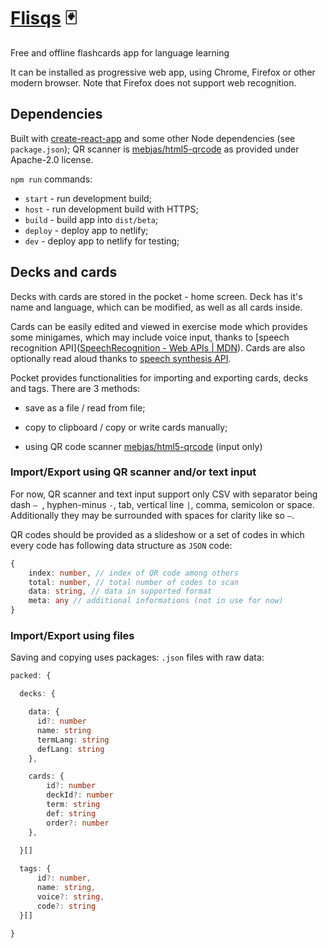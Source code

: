 # [Flisqs](https://flisqs.devadam.pl/) :black_joker:

Free and offline flashcards app for language learning



It can be installed as progressive web app, using Chrome, Firefox or other modern browser. Note that Firefox does not support web recognition.

## Dependencies

Built with [create-react-app](https://reactjs.org/) and some other Node dependencies (see `package.json`); QR scanner is [mebjas/html5-qrcode](https://github.com/mebjas/html5-qrcode) as provided under Apache-2.0 license.

`npm run` commands:

- `start` - run development build;
- `host` - run development build with HTTPS;
- `build` - build app into `dist/beta`;
- `deploy` - deploy app to netlify;
- `dev` - deploy app to netlify for testing;

## Decks and cards

Decks with cards are stored in the pocket - home screen. Deck has it's name and language, which can be modified, as well as all cards inside.

Cards can be easily edited and viewed in exercise mode which provides some minigames, which may include voice input, thanks to [speech recognition API]([SpeechRecognition - Web APIs | MDN](https://developer.mozilla.org/en-US/docs/Web/API/SpeechRecognition)). Cards are also optionally read aloud thanks to [speech synthesis API](https://developer.mozilla.org/en-US/docs/Web/API/SpeechSynthesis).

Pocket provides functionalities for importing and exporting cards, decks and tags. There are 3 methods:

- save as a file / read from file;

- copy to clipboard / copy or write cards manually;

- using QR code scanner [mebjas/html5-qrcode](https://github.com/mebjas/html5-qrcode) (input only)

### Import/Export using QR scanner and/or text input

For now, QR scanner and text input support only CSV with separator being dash `— `, hyphen-minus `-`, tab, vertical line `|`, comma, semicolon or space. Additionally they may be surrounded with spaces for clarity like so ` — `.

QR codes should be provided as a slideshow or a set of codes in which every code has following data structure as `JSON` code:

```ts
{ 
    index: number, // index of QR code among others
    total: number, // total number of codes to scan
    data: string, // data in supported format
    meta: any // additional informations (not in use for now)
}
```

### Import/Export using files

Saving and copying uses packages: `.json` files with raw data:

```ts
packed: {

  decks: {

    data: {
      id?: number
      name: string
      termLang: string
      defLang: string
    },

    cards: {
        id?: number
        deckId?: number
        term: string
        def: string
        order?: number
    },
    
  }[]

  tags: {
      id?: number,
      name: string,
      voice?: string,
      code?: string  
  }[]

}
```